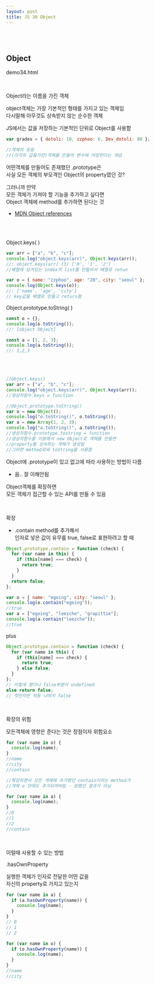 ```yaml
---
layout: post
title: JS 30 Object
---
```


<br><br>

## Object

demo34.html

<br>

Object라는 이름을 가진 객체

object객체는 가장 기본적인 형태를 가지고 있는 객체임<br>
다시말해 아무것도 상속받지 않는 순수한 객체

JS에서는 값을 저장하는 기본적인 단위로 Object를 사용함

```javascript
var grades = { dotoli: 10, zzphoo: 6, Dev_dotoli: 80 };

//객체의 효용
//(각각의 값을가진)객체를 만들어 변수에 저장한다는 개념
```

어떤객체를 만들어도 존재했던 .prototype은<br>
사실 모든 객체의 부모격인 Object의 property였던 것?

그러니까 만약 <br>
모든 객체가 가져야 할 기능을 추가하고 싶다면<br>
Object 객체에 method를 추가하면 된다는 것

- [MDN Object references](https://developer.mozilla.org/ko/docs/Web/JavaScript/Reference/Global_Objects/Object)

<br><br>

Object.keys( )

```javascript
var arr = ["a", "b", "c"];
console.log("object.keys(arr)", Object.keys(arr));
//: object.keys(arr) (3) ['0', '1', '2']
//배열에 담겨있는 index의 list를 만들어서 배열로 retun

var o = { name: "zzphoo", age: "20", city: "seoul" };
console.log(Object.keys(o));
//: ['name', 'age', 'city']
// key값을 배열로 만들고 return함
```

Object.prototype.toString( )

```javascript
const o = {};
console.log(o.toString());
//: [object Object]

const a = [1, 2, 3];
console.log(a.toString());
//: 1,2,3
```

<br><br>

```javascript
//Object.keys()
var arr = ["a", "b", "c"];
console.log("object.keys(arr)", Object.keys(arr));
//생성자함수.keys = function

//Object.prototype.toString()
var o = new Object();
console.log("o.toString()", o.toString());
var a = new Array(1, 2, 3);
console.log("a.toString()", a.toString());
//생성자함수.prototype.tostring = function
//생성자함수를 이용해서 new Object로 객체를 만들면
//property를 상속하는 객체가 생성됨
//그러면 method로써 toString을 사용함
```

Object에 .prototype이 있고 없고에 따라 사용하는 방법이 다름

- 음.. 잘 이해안됨

Object객체를 확장하면 <br>
모든 객체가 접근할 수 있는 API를 만들 수 있음

<br>

확장

- .contain method를 추가해서<br>
  인자로 넣은 값이 유무를 true, false로 표현하려고 할 때

```javascript
Object.prototype.contain = function (check) {
  for (var name in this) {
    if (this[name] === check) {
      return true;
    }
  }
  return false;
};

var o = { name: "egoing", city: "seoul" };
console.log(o.contain("egoing"));
//true
var a = ["egoing", "leezche", "grapittie"];
console.log(a.contain("leezche"));
//true
```

plus

```javascript
Object.prototype.contain = function (check) {
  for (var name in this) {
    if (this[name] === check) {
      return true;
    } else false;
  }
};
// 이렇게 짰더니 false부분이 undefined
else return false;
// 첫인자만 작동 나머지 false
```

<br>

확장의 위험

모든객체에 영향은 준다는 것은 장점이자 위험요소

```javascript
for (var name in o) {
  console.log(name);
}
//name
//city
//contain

//확장하면서 모든 객체에 추가했던 contain이라는 method가
//객체 o 안에도 추가되어버림 - 원했던 결과가 아님
```

```javascript
for (var name in a) {
  console.log(name);
}
//0
//1
//2
//contain
```

<br>

이럴때 사용할 수 있는 방법

.hasOwnProperty

실행한 객체가 인자로 전달한 어떤 값을 <br>
자신의 property로 가지고 있는지

```javascript
for (var name in a) {
  if (a.hasOwnProperty(name)) {
    console.log(name);
  }
}
// 0
// 1
// 2
```

```javascript
for (var name in o) {
  if (o.hasOwnProperty(name)) {
    console.log(name);
  }
}
//name
//city
```
